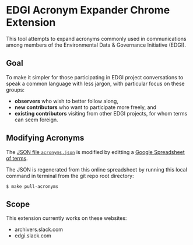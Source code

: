 # EDGI Acronym Expander Chrome Extension

This tool attempts to expand acronyms commonly used in communications
among members of the Environmental Data & Governance Initiative (EDGI).

## Goal

To make it simpler for those participating in EDGI project conversations
to speak a common language with less jargon, with particular focus on
these groups:

  * **observers** who wish to better follow along,
  * **new contributors** who want to participate more freely, and
  * **existing contributors** visiting from other EDGI projects, for whom terms can seem foreign.

## Modifying Acronyms

The [JSON file `acronyms.json`](acronyms.json) is modified by editting a
[Google Spreadsheet of
terms](https://docs.google.com/spreadsheets/d/1o1AezDZ6TQyRBTpbDn9J4fFbgOPJEX7YOGYr8_0Hb4s/edit#gid=1602058310).

The JSON is regenerated from this online spreadsheet by running this
local command in terminal from the git repo root directory:

    $ make pull-acronyms

## Scope

This extension currently works on these websites:

  * archivers.slack.com
  * edgi.slack.com
